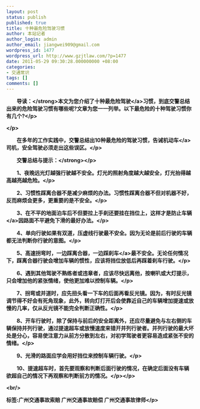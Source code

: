 ```yaml
---
layout: post
status: publish
published: true
title: 十种最危险驾驶习惯
author: 本站记者
author_login: admin
author_email: jiangwei909@gmail.com
wordpress_id: 1477
wordpress_url: http://www.gzjtlaw.com/?p=1477
date: 2011-05-29 09:30:28.000000000 +08:00
categories:
- 交通常识
tags: []
comments: []
---
```

<p><p><strong>　　导读：<&#47;strong>本文为您介绍了十种最危险<a>驾驶<&#47;a>习惯，到底交警总结出来的危险驾驶习惯有哪些呢?文章为您一一列举。以下最危险的十种驾驶习惯你有几个?<&#47;p><p><&#47;p><p>　　在多年的工作实践中，交警总结出10种最危险的驾驶习惯，告诫<a>机动车<&#47;a>司机，安全驾驶必须走出这些误区。<&#47;p><p><strong>　　交警总结与提示：<&#47;strong><&#47;p><p>　　1、夜晚远光灯越强行驶越不安全。灯光的照射角度越大越安全，灯光抬得越高越亮越危险。<&#47;p><p>　　2、习惯性踩离合器不是减少麻烦的办法。习惯性踩离合器不但对机器不好，反而麻烦会更多，更重要的是不安全。<&#47;p><p>　　3、在不平的地面泊车后不但要拉上手刹还要挂在挡位上，这样才是防止<a>车辆<&#47;a>因路面不平避免下滑的最好办法。<&#47;p><p>　　4、单向行驶如果有双道，压虚线行驶最不安全。因为无论是前后行驶的车辆都无法判断你行驶的意图。<&#47;p><p>　　5、高速拐弯时，一边踩离合器，一边踩<a>刹车<&#47;a>最不安全。无论任何情况下，踩离合器行驶会增加车辆的惯性，应该将挡位放低后再踩着刹车行驶。<&#47;p><p>　　6、遇到其他驾驶不熟练者或违章者，应该尽快远离他，按喇叭或大灯提示，只会增加他的紧张情绪，使他更加难以控制车辆。<&#47;p><p>　　7、拐弯或并道时，应先扭头看一下车的后面再看反光镜。因为，有时反光镜调节得不好会有死角现象，此外，转向灯打开后会使靠近自己的车辆增加提速或放慢的几率，仅从反光镜不能完全判断正确性。<&#47;p><p>　　8、开车行驶时，除了保持与前后的安全距离外，还应尽量避免与左右侧的车辆保持并列行驶，通过提速超车或放慢速度来错开并列行驶者。并列行驶的最大坏处是分心，容易使注意力从前方分散到左右，对初学驾驶者更容易造成紧张不安的情绪。<&#47;p><p>　　9、光滑的路面应学会用好挡位来控制车辆行驶。<&#47;p><p>　　10、提速超车时，首先要观察和判断后面行驶的情况，在确定后面没有车辆欲超自己的情况下再观察和判断前方的情况。<&#47;p><&#47;p><br&#47;><p>标签:广州交通事故索赔 广州交通事故赔偿 广州交通事故律师<&#47;p>
